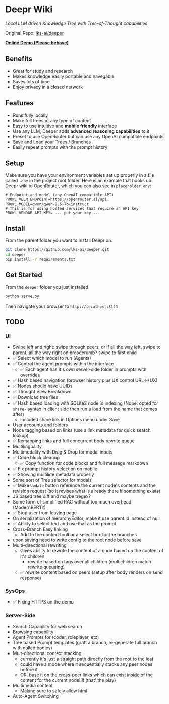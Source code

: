 # Deepr Wiki
*Local LLM driven Knowledge Tree with Tree-of-Thought capabilities*

Original Repo: [lks-ai/deeper](https://github.com/lks-ai/deeper)

**[Online Demo (Please behave)](http://deepr.wiki)**

## Benefits
- Great for study and research
- Makes knowledge easily portable and navegable
- Saves lots of time
- Enjoy privacy in a closed network

## Features
- Runs fully locally
- Make full trees of any type of content
- Easy to use intuitive and **mobile friendly** interface
- Use any LLM, Deeper adds **advanced reasoning capabilities** to it
- Preset to use OpenRouter but can use any OpenAI compatible endpoints
- Save and Load your Trees / Branches
- Easily repeat prompts with the prompt history

## Setup
Make sure you have your environment variables set up properly in a file called `.env` in the project root folder. Here is an example that hooks up Deepr wiki to OpenRouter, which you can also see in `placeholder.env`:
```.env
# Endpoint and model (any OpenAI compatible API)
PROWL_VLLM_ENDPOINT=https://openrouter.ai/api
PROWL_MODEL=qwen/qwen-2.5-7b-instruct
# This is for using hosted services that require an API key
PROWL_VENDOR_API_KEY= ... put your key ...
```

## Install
From the parent folder you want to install Deepr on.
```sh
git clone https://github.com/lks-ai/deeper.git
cd deeper
pip install -r requirements.txt
```

## Get Started
From the `deeper` folder you just installed
```sh
python serve.py
```
Then navigate your browser to `http://localhost:8123`


## TODO

### UI
- Swipe left and right: swipe through peers, or if all the way left, swipe to parent, all the way right on breadcrumb? swipe to first child
- ✅ Select which model to run (Agents)
- ✅ Control the agent prompts within the interface
    - ✅ Each agent has it's own server-side folder in prompts with overrides
- ✅ Hash based navigation (browser history plus UX control URL<->UX)
- ✅ Nodes should have UUIDs
- ✅ Thought View Breakdown
- ✅ Download tree files
- ✅ Hash based loading with SQLite3 node id indexing (Nope: opted for `share-` syntax in client side then run a load from the name that comes after)
    - Included share link in Options menu under Save
- User accounts and folders
- Node tagging based on links (use a link metadata for quick search lookup)
- ✅ Remapping links and full concurrent body rewrite queue
- Multilinguality
- Multimodality with Drag & Drop for modal inputs
- ✅ Code block cleanup
    - ✅ Copy function for code blocks and full message markdown
- ✅ Fix prompt history selection on mobile
- ✅ Showing multiline metadata properly
- Some sort of Tree selector for modals
- ✅ Make `Update` button reference the current node's contents and the revision request (so it revises what is already there if something exists)
- JS based tree diff and maybe tregex?
- Some form of simplified RAG without too much overhead (ModernBERT?)
- ✅ Stop user from leaving page
- On serialization of hierarchyEditor, make it use parent.id instead of null
- ✅ Ability to select text and use that as the prompt
- Cross-Branch Easy linking
    - Add to the context toolbar a select box for the branches
- upon saving need to write config to the root node before save
- Multi-directional rewriting
    - Gives ability to rewrite the content of a node based on the content of it's children
        - rewrite based on tags over all children (multichildren match rewrite queueing)
    - ✅ rewrite content based on peers (setup after body renders on send response)

### SysOps
- ✅ Fixing HTTPS on the demo

### Server-Side
- Search Capability for web search
- Browsing capability
- Agent Prompts for (coder, roleplayer, etc)
- Tree based Prompt templates (graft a branch, re-generate full branch with nulled bodies)
- Mult-directional context stacking
    - currently it's just a straight path directly from the root to the leaf
    - could have a mode where it sequentially stacks any peer nodes before it
    - OR, base it on the cross-peer links which can exist inside of the content for the current node!!!! (that' the play)
- Multimedia content
    - Making sure to safely allow html
- Auto-Agent Switching
